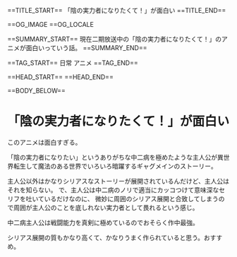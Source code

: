 ==TITLE_START==
「陰の実力者になりたくて！」が面白い
==TITLE_END==

==OG_IMAGE 
==OG_LOCALE 

==SUMMARY_START==
現在二期放送中の「陰の実力者になりたくて！」のアニメが面白いっていう話。
==SUMMARY_END==

==TAG_START==
日常 アニメ
==TAG_END==

==HEAD_START==
==HEAD_END==

==BODY_BELOW==

# 「陰の実力者になりたくて！」が面白い

このアニメは面白すぎる。

「陰の実力者になりたい」というありがちな中二病を極めたような主人公が異世界転生して魔法のある世界でいろいろ暗躍するギャグメインのストーリー。

主人公以外はかなりシリアスなストーリーが展開されているんだけど、主人公はそれを知らない。
で、主人公は中二病のノリで適当にカッコつけて意味深なセリフを吐いているだけなのに、
微妙に周囲のシリアス展開と合致してしまうので周囲が主人公のことを底しれない実力者として畏れるという感じ。

中二病主人公は戦闘能力を真剣に極めているのでおそらく作中最強。

シリアス展開の質もかなり高くて、かなりうまく作られていると思う。おすすめ。
